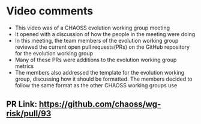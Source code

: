 # Video comments
- This video was of a CHAOSS evolution working group meeting
- It opened with a discussion of how the people in the meeting were doing
- In this meeting, the team members of the evolution working group reviewed the current open pull requests(PRs) on the GitHub repository for the evolution working group
- Many of these PRs were additions to the evolution working group metrics
- The members also addressed the template for the evolution working group, discussing how it should be formatted. The members decided to follow the same format as the other CHAOSS working groups use

## PR Link: https://github.com/chaoss/wg-risk/pull/93

